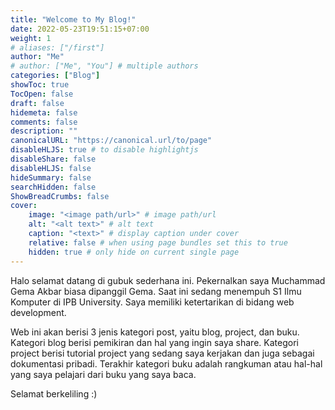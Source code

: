 ```yaml
---
title: "Welcome to My Blog!"
date: 2022-05-23T19:51:15+07:00
weight: 1
# aliases: ["/first"]
author: "Me"
# author: ["Me", "You"] # multiple authors
categories: ["Blog"]
showToc: true
TocOpen: false
draft: false
hidemeta: false
comments: false
description: ""
canonicalURL: "https://canonical.url/to/page"
disableHLJS: true # to disable highlightjs
disableShare: false
disableHLJS: false
hideSummary: false
searchHidden: false
ShowBreadCrumbs: false
cover:
    image: "<image path/url>" # image path/url
    alt: "<alt text>" # alt text
    caption: "<text>" # display caption under cover
    relative: false # when using page bundles set this to true
    hidden: true # only hide on current single page
---
```


Halo selamat datang di gubuk sederhana ini. Pekernalkan saya Muchammad Gema Akbar biasa dipanggil Gema. Saat ini sedang menempuh S1 Ilmu Komputer di IPB University. Saya memiliki ketertarikan di bidang web development.

Web ini akan berisi 3 jenis kategori post, yaitu blog, project, dan buku. Kategori blog berisi pemikiran dan hal yang ingin saya share. Kategori project berisi tutorial project yang sedang saya kerjakan dan juga sebagai dokumentasi pribadi. Terakhir kategori buku adalah rangkuman atau hal-hal yang saya pelajari dari buku yang saya baca.

Selamat berkeliling :)
